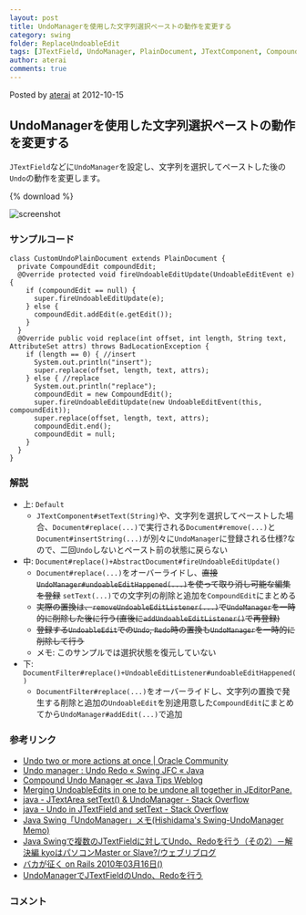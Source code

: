 ```yaml
---
layout: post
title: UndoManagerを使用した文字列選択ペーストの動作を変更する
category: swing
folder: ReplaceUndoableEdit
tags: [JTextField, UndoManager, PlainDocument, JTextComponent, CompoundEdit, DocumentFilter, UndoableEdit]
author: aterai
comments: true
---
```


Posted by [aterai](http://terai.xrea.jp/aterai.html) at 2012-10-15

## UndoManagerを使用した文字列選択ペーストの動作を変更する
`JTextField`などに`UndoManager`を設定し、文字列を選択してペーストした後の`Undo`の動作を変更します。

{% download %}

![screenshot](https://lh5.googleusercontent.com/-GEc9R-QZvos/UKt2czK61tI/AAAAAAAABXk/vqH8TKxkqCM/s800/ReplaceUndoableEdit.png)

### サンプルコード
<pre class="prettyprint"><code>class CustomUndoPlainDocument extends PlainDocument {
  private CompoundEdit compoundEdit;
  @Override protected void fireUndoableEditUpdate(UndoableEditEvent e) {
    if (compoundEdit == null) {
      super.fireUndoableEditUpdate(e);
    } else {
      compoundEdit.addEdit(e.getEdit());
    }
  }
  @Override public void replace(int offset, int length, String text, AttributeSet attrs) throws BadLocationException {
    if (length == 0) { //insert
      System.out.println("insert");
      super.replace(offset, length, text, attrs);
    } else { //replace
      System.out.println("replace");
      compoundEdit = new CompoundEdit();
      super.fireUndoableEditUpdate(new UndoableEditEvent(this, compoundEdit));
      super.replace(offset, length, text, attrs);
      compoundEdit.end();
      compoundEdit = null;
    }
  }
}
</code></pre>

### 解説
- 上: `Default`
    - `JTextComponent#setText(String)`や、文字列を選択してペーストした場合、`Document#replace(...)`で実行される`Document#remove(...)`と`Document#insertString(...)`が別々に`UndoManager`に登録される仕様?なので、二回`Undo`しないとペースト前の状態に戻らない
- 中: `Document#replace()+AbstractDocument#fireUndoableEditUpdate()`
    - `Document#replace(...)`をオーバーライドし、~~直接`UndoManager#undoableEditHappened(...)`を使って取り消し可能な編集を登録~~ `setText(...)`での文字列の削除と追加を`CompoundEdit`にまとめる
    - ~~実際の置換は、`removeUndoableEditListener(...)`で`UndoManager`を一時的に削除した後に行う(直後に`addUndoableEditListener()`で再登録)~~
    - ~~登録する`UndoableEdit`での`Undo`, `Redo`時の置換も`UndoManager`を一時的に削除して行う~~
    - メモ: このサンプルでは選択状態を復元していない
- 下: `DocumentFilter#replace()+UndoableEditListener#undoableEditHappened()`
    - `DocumentFilter#replace(...)`をオーバーライドし、文字列の置換で発生する削除と追加の`UndoableEdit`を別途用意した`CompoundEdit`にまとめてから`UndoManager#addEdit(...)`で追加

<!-- dummy comment line for breaking list -->

### 参考リンク
- [Undo two or more actions at once | Oracle Community](https://community.oracle.com/thread/1509622)
- [Undo manager : Undo Redo « Swing JFC « Java](http://www.java2s.com/Code/Java/Swing-JFC/Undomanager.htm)
- [Compound Undo Manager ≪ Java Tips Weblog](http://tips4java.wordpress.com/2008/10/27/compound-undo-manager/)
- [Merging UndoableEdits in one to be undone all together in JEditorPane.](http://java-sl.com/tip_merge_undo_edits.html)
- [java - JTextArea setText() & UndoManager - Stack Overflow](http://stackoverflow.com/questions/24433089/jtextarea-settext-undomanager)
- [java - Undo in JTextField and setText - Stack Overflow](http://stackoverflow.com/questions/12844520/undo-in-jtextfield-and-settext)
- [Java Swing「UndoManager」メモ(Hishidama's Swing-UndoManager Memo)](http://www.ne.jp/asahi/hishidama/home/tech/java/swing/UndoManager.html)
- [Java Swingで複数のJTextFieldに対してUndo、Redoを行う（その2）－解決編 kyoはパソコンMaster or Slave?/ウェブリブログ](http://kyopc.at.webry.info/201007/article_1.html)
- [バカが征く on Rails 2010年03月16日()](http://bakagaiku.hsbt.org/entry/20100316)
- [UndoManagerでJTextFieldのUndo、Redoを行う](http://terai.xrea.jp/Swing/UndoManager.html)

<!-- dummy comment line for breaking list -->

### コメント
